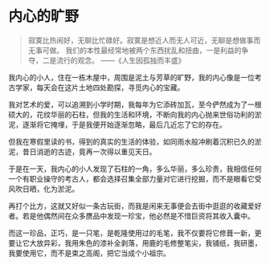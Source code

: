 # 内心的旷野

> 寂寞比热闹好，无聊比忙碌好。寂寞是想近人而无人可近，无聊是想做事而无事可做。
> 我们的本性最经常地被两个东西扰乱和扭曲，一是利益的争夺，二是流行的观念。   ——《人生因孤独而丰盛》

我内心的小人，住在一栋木屋中，周围是泥土与芳草的旷野，我的内心像是一位考古学家，每天会在这片土地四处勘探，寻觅内心的宝藏。

我对艺术的爱，可以追溯到小学时期，我每年为它添砖加瓦，至今俨然成为了一根硕大的，花纹华丽的石柱，但我的生活和环境，不断向我的内心抛来世俗功利的淤泥，逐渐将它掩埋，于是我便开始逐渐忽略，最后几近忘了它的存在。

但我在寒假里读的书，得到的真实的生活的体验，如同雨水般冲刷着沉积已久的淤泥，昔日消逝的古迹，竟再一次得以重见天日。

于是在一天，我内心的小人发现了石柱的一角，多么华丽，多么珍贵，我相信任何一个有职业操守的考古人，都会选择召集全部力量对它进行挖掘，而不是眼看它受风吹日晒，化为淤泥。

再打个比方，这就又好似一条古玩街，而我是闲来无事便会去街中逛逛的收藏爱好者。若是他偶然间在众多赝品中发现一珍宝，他必然是不惜巨资将其收入囊中。

而这一珍品，正巧，是一只笔，是乾隆使用过的毛笔，我不仅要将它修葺一新，更要让它大放异彩，我用朱色的漆补全剥落，用鹿的毛修整笔尖，我铺纸，我研墨，我要使用它，而不是束之高阁，把它当成个小祖宗。